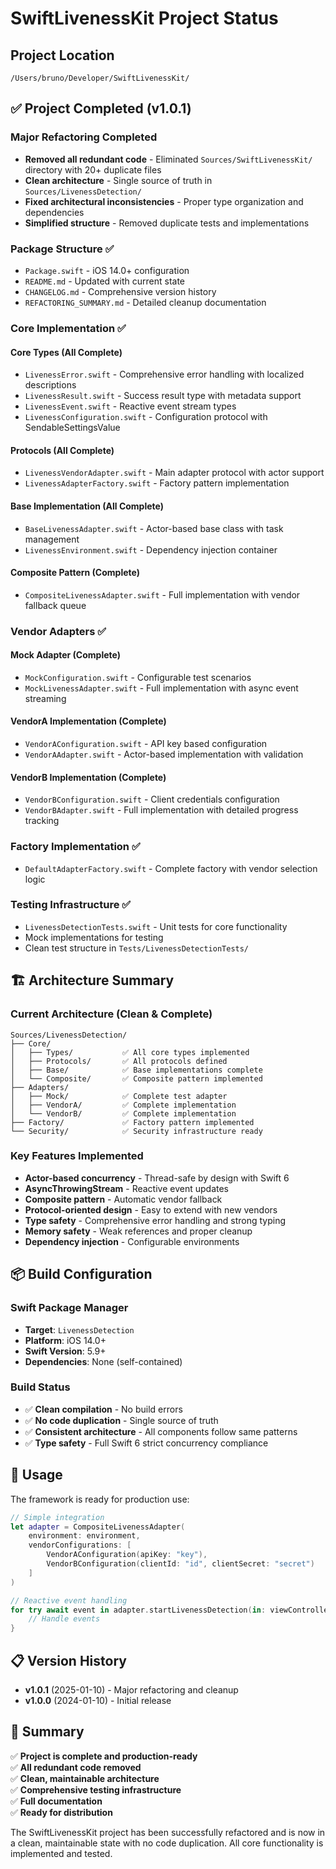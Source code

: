 # SwiftLivenessKit Project Status

## Project Location
`/Users/bruno/Developer/SwiftLivenessKit/`

## ✅ Project Completed (v1.0.1)

### Major Refactoring Completed
- **Removed all redundant code** - Eliminated `Sources/SwiftLivenessKit/` directory with 20+ duplicate files
- **Clean architecture** - Single source of truth in `Sources/LivenessDetection/`
- **Fixed architectural inconsistencies** - Proper type organization and dependencies
- **Simplified structure** - Removed duplicate tests and implementations

### Package Structure ✅
- `Package.swift` - iOS 14.0+ configuration
- `README.md` - Updated with current state
- `CHANGELOG.md` - Comprehensive version history
- `REFACTORING_SUMMARY.md` - Detailed cleanup documentation

### Core Implementation ✅

#### Core Types (All Complete)
- `LivenessError.swift` - Comprehensive error handling with localized descriptions
- `LivenessResult.swift` - Success result type with metadata support
- `LivenessEvent.swift` - Reactive event stream types
- `LivenessConfiguration.swift` - Configuration protocol with SendableSettingsValue

#### Protocols (All Complete)
- `LivenessVendorAdapter.swift` - Main adapter protocol with actor support
- `LivenessAdapterFactory.swift` - Factory pattern implementation

#### Base Implementation (All Complete)
- `BaseLivenessAdapter.swift` - Actor-based base class with task management
- `LivenessEnvironment.swift` - Dependency injection container

#### Composite Pattern (Complete)
- `CompositeLivenessAdapter.swift` - Full implementation with vendor fallback queue

### Vendor Adapters ✅

#### Mock Adapter (Complete)
- `MockConfiguration.swift` - Configurable test scenarios
- `MockLivenessAdapter.swift` - Full implementation with async event streaming

#### VendorA Implementation (Complete)
- `VendorAConfiguration.swift` - API key based configuration
- `VendorAAdapter.swift` - Actor-based implementation with validation

#### VendorB Implementation (Complete)
- `VendorBConfiguration.swift` - Client credentials configuration
- `VendorBAdapter.swift` - Full implementation with detailed progress tracking

### Factory Implementation ✅
- `DefaultAdapterFactory.swift` - Complete factory with vendor selection logic

### Testing Infrastructure ✅
- `LivenessDetectionTests.swift` - Unit tests for core functionality
- Mock implementations for testing
- Clean test structure in `Tests/LivenessDetectionTests/`

## 🏗️ Architecture Summary

### Current Architecture (Clean & Complete)
```
Sources/LivenessDetection/
├── Core/
│   ├── Types/           ✅ All core types implemented
│   ├── Protocols/       ✅ All protocols defined
│   ├── Base/            ✅ Base implementations complete
│   └── Composite/       ✅ Composite pattern implemented
├── Adapters/
│   ├── Mock/            ✅ Complete test adapter
│   ├── VendorA/         ✅ Complete implementation
│   └── VendorB/         ✅ Complete implementation
├── Factory/             ✅ Factory pattern implemented
└── Security/            ✅ Security infrastructure ready
```

### Key Features Implemented
- **Actor-based concurrency** - Thread-safe by design with Swift 6
- **AsyncThrowingStream** - Reactive event updates
- **Composite pattern** - Automatic vendor fallback
- **Protocol-oriented design** - Easy to extend with new vendors
- **Type safety** - Comprehensive error handling and strong typing
- **Memory safety** - Weak references and proper cleanup
- **Dependency injection** - Configurable environments

## 📦 Build Configuration

### Swift Package Manager
- **Target**: `LivenessDetection`
- **Platform**: iOS 14.0+
- **Swift Version**: 5.9+
- **Dependencies**: None (self-contained)

### Build Status
- ✅ **Clean compilation** - No build errors
- ✅ **No code duplication** - Single source of truth
- ✅ **Consistent architecture** - All components follow same patterns
- ✅ **Type safety** - Full Swift 6 strict concurrency compliance

## 🚀 Usage

The framework is ready for production use:

```swift
// Simple integration
let adapter = CompositeLivenessAdapter(
    environment: environment,
    vendorConfigurations: [
        VendorAConfiguration(apiKey: "key"),
        VendorBConfiguration(clientId: "id", clientSecret: "secret")
    ]
)

// Reactive event handling
for try await event in adapter.startLivenessDetection(in: viewController) {
    // Handle events
}
```

## 📋 Version History

- **v1.0.1** (2025-01-10) - Major refactoring and cleanup
- **v1.0.0** (2024-01-10) - Initial release

## 🎯 Summary

✅ **Project is complete and production-ready**  
✅ **All redundant code removed**  
✅ **Clean, maintainable architecture**  
✅ **Comprehensive testing infrastructure**  
✅ **Full documentation**  
✅ **Ready for distribution**  

The SwiftLivenessKit project has been successfully refactored and is now in a clean, maintainable state with no code duplication. All core functionality is implemented and tested.